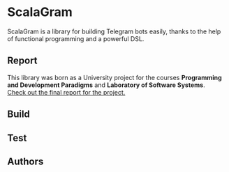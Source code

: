 # ScalaGram

ScalaGram is a library for building Telegram bots easily, thanks to the help of functional programming and a powerful DSL.

## Report

This library was born as a University project for the courses **Programming and Development Paradigms** and **Laboratory of Software Systems**.\
[Check out the final report for the project.](https://www.google.com)

## Build

## Test

## Authors